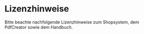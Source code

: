 # Lizenzhinweise 

Bitte beachte nachfolgende Lizenzhinweise zum Shopsystem, dem PdfCreator sowie dem Handbuch.

  

  

  




